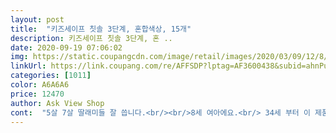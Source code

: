 ```yaml
---
layout: post 
title:  "키즈세이프 칫솔 3단계, 혼합색상, 15개" 
description: 키즈세이프 칫솔 3단계, 혼 ..
date: 2020-09-19 07:06:02 
img: https://static.coupangcdn.com/image/retail/images/2020/03/09/12/8/c4ea8af0-1604-45af-b494-f0624615f763.jpg 
linkUrl: https://link.coupang.com/re/AFFSDP?lptag=AF3600438&subid=ahnPublicAsk&pageKey=1376125562&itemId=2409427260&vendorItemId=70403982150&traceid=V0-113-a69837bd6ba2f32e 
categories: [1011] 
color: A6A6A6 
price: 12470 
author: Ask View Shop 
cont:  "5살 7살 딸래미들 잘 씁니다.<br/><br/>8세 여아에요.<br/> 34세 부터 이 제품만 써요.<br/><br/>☆12세 아들에겐 모가 좀 작아요 그래서 성인<br/>♡ 가격  10,580<br/>♡ 구매일  2020.<br/>5.<br/>11<br/> -12<br/>♡ 상품평  배송 빠르고 가격이 저렴해서 좋습니다.<br/><br/>갈아주게 되더라구요.<br/> 이제품은 아이들 쓰기에<br/>그래도 가격대비 갯수 칫솔모 다 만족해요!<br/>그렇지만 미세모라 쉽게 벌어지고 힘이 없는 단점도 있지만<br/>닦이고 국산이라 더 좋구요!^<br/> -^!! 제 개인적인<br/>모가 너무 좋아요.<br/> 아프지도 않고 구석구석 잘<br/>모도 치아에 적당하고 미세모면서 어느정도<br/>미세모 모 부분이 작은걸로 사서 씁니다.<br/>☆<br/>미세모라 부드럽고 칫솔모가 얇아서 이 사이 사이 잘 닦이는 것 같아요.<br/><br/>보시며 써보시는거 추천드려요!!<br/>사용 후 아이들이 총평이 좋으면 또 구매하도록 할께요.<br/><br/>생각입니다.<br/> 전보다 가격대가 오르긴 했지만<br/>세아이 키우면서 여러종류 비싼거 적당선 다<br/>쉽게 솔모가 눌리거나 금새 해지지 않아 좋아요.<br/><br/>써봤는데 이 제품이 제일 좋은거 같아요.<br/><br/>아이이들 애기때부터 잘쓰고있습니다.<br/><br/>아직 아이들이 사용전인데 일단은 좋아해서 다행이네요 ㅋ<br/>여러가지 구매해서 칫솔모와 탄력성 비교해<br/>욕실에 주로 있고 햇볕에 말린다 해도 2주면<br/>칫솔은 저는 식구들 다 2주면 갈아줘요.<br/> 칫솔이<br/>타사 제품 이것저것 써봤는데 이 제품 미세모가<br/>탄력도 있어 구석구석 틈새 사이도 잘 닦여요.<br/><br/>하나에 700원정도 하는 가격이라 부담없이 사용하고 벌어지면 교체하고 하게 되네요.<br/><br/>" 
---
```

